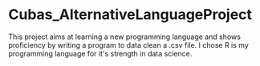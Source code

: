 # Cubas_AlternativeLanguageProject
This project aims at learning a new programming language and shows proficiency by writing a program to data clean a .csv file. I chose R is my programming language for it's strength in data science.
